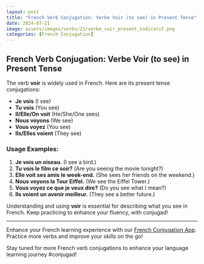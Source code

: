 ```yaml
---
layout: post
title: "French Verb Conjugation: Verbe Voir (to see) in Present Tense"
date: 2024-07-21
image: assets/images/verbs/21/verbe_voir_present_indicatif.png
categories: [French Conjugation]
---
```


## French Verb Conjugation: Verbe Voir (to see) in Present Tense

The verb **voir** is widely used in French. Here are its present tense conjugations:

- **Je vois** (I see)
- **Tu vois** (You see)
- **Il/Elle/On voit** (He/She/One sees)
- **Nous voyons** (We see)
- **Vous voyez** (You see)
- **Ils/Elles voient** (They see)

### Usage Examples:

1. **Je vois un oiseau.** (I see a bird.)
2. **Tu vois le film ce soir?** (Are you seeing the movie tonight?)
3. **Elle voit ses amis le week-end.** (She sees her friends on the weekend.)
4. **Nous voyons la Tour Eiffel.** (We see the Eiffel Tower.)
5. **Vous voyez ce que je veux dire?** (Do you see what I mean?)
6. **Ils voient un avenir meilleur.** (They see a better future.)

Understanding and using **voir** is essential for describing what you see in French. Keep practicing to enhance your fluency, with conjugad!

---

Enhance your French learning experience with our [French Conjugation App]({{site.appStore.url}}). Practice more verbs and improve your skills on the go!

Stay tuned for more French verb conjugations to enhance your language learning journey #conjugad!